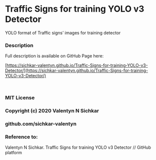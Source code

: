 # Traffic Signs for training YOLO v3 Detector
YOLO format of Traffic signs’ images for training detector

### <a id="description">Description</a>
Full description is available on GitHub Page here:

[https://sichkar-valentyn.github.io/Traffic-Signs-for-training-YOLO-v3-Detector/](https://sichkar-valentyn.github.io/Traffic-Signs-for-training-YOLO-v3-Detector/)

<br/>

### MIT License
### Copyright (c) 2020 Valentyn N Sichkar
### github.com/sichkar-valentyn
### Reference to:
Valentyn N Sichkar. Traffic Signs for training YOLO v3 Detector // GitHub platform
